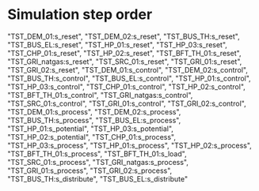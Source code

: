 # Simulation step order
"TST_DEM_01:s_reset",
"TST_DEM_02:s_reset",
"TST_BUS_TH:s_reset",
"TST_BUS_EL:s_reset",
"TST_HP_01:s_reset",
"TST_HP_03:s_reset",
"TST_CHP_01:s_reset",
"TST_HP_02:s_reset",
"TST_BFT_TH_01:s_reset",
"TST_GRI_natgas:s_reset",
"TST_SRC_01:s_reset",
"TST_GRI_01:s_reset",
"TST_GRI_02:s_reset",
"TST_DEM_01:s_control",
"TST_DEM_02:s_control",
"TST_BUS_TH:s_control",
"TST_BUS_EL:s_control",
"TST_HP_01:s_control",
"TST_HP_03:s_control",
"TST_CHP_01:s_control",
"TST_HP_02:s_control",
"TST_BFT_TH_01:s_control",
"TST_GRI_natgas:s_control",
"TST_SRC_01:s_control",
"TST_GRI_01:s_control",
"TST_GRI_02:s_control",
"TST_DEM_01:s_process",
"TST_DEM_02:s_process",
"TST_BUS_TH:s_process",
"TST_BUS_EL:s_process",
"TST_HP_01:s_potential",
"TST_HP_03:s_potential",
"TST_HP_02:s_potential",
"TST_CHP_01:s_process",
"TST_HP_03:s_process",
"TST_HP_01:s_process",
"TST_HP_02:s_process",
"TST_BFT_TH_01:s_process",
"TST_BFT_TH_01:s_load",
"TST_SRC_01:s_process",
"TST_GRI_natgas:s_process",
"TST_GRI_01:s_process",
"TST_GRI_02:s_process",
"TST_BUS_TH:s_distribute",
"TST_BUS_EL:s_distribute"
